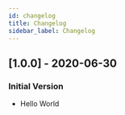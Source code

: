 ```yaml
---
id: changelog
title: Changelog
sidebar_label: Changelog
---
```


## [1.0.0] - 2020-06-30
### Initial Version
- Hello World